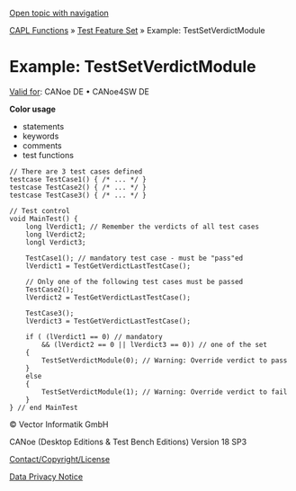 [Open topic with navigation](../../../../../CANoeDEFamily.htm#Topics/CAPLFunctions/Test/Functions/CAPLfunctionsTFSExampleTestSetVerdictModule.md)

[CAPL Functions](../../CAPLfunctions.md) » [Test Feature Set](../CAPLfunctionsTFSOverview.md) » Example: TestSetVerdictModule

# Example: TestSetVerdictModule

[Valid for](../../../Shared/FeatureAvailability.md):  CANoe DE • CANoe4SW DE

**Color usage**

- statements
- keywords
- comments
- test functions

```
// There are 3 test cases defined
testcase TestCase1() { /* ... */ }
testcase TestCase2() { /* ... */ }
testcase TestCase3() { /* ... */ }

// Test control
void MainTest() {
    long lVerdict1; // Remember the verdicts of all test cases
    long lVerdict2;
    longl Verdict3;

    TestCase1(); // mandatory test case - must be "pass"ed
    lVerdict1 = TestGetVerdictLastTestCase();

    // Only one of the following test cases must be passed
    TestCase2();
    lVerdict2 = TestGetVerdictLastTestCase();

    TestCase3();
    lVerdict3 = TestGetVerdictLastTestCase();

    if ( (lVerdict1 == 0) // mandatory
        && (lVerdict2 == 0 || lVerdict3 == 0)) // one of the set
    {
        TestSetVerdictModule(0); // Warning: Override verdict to pass
    }
    else
    {
        TestSetVerdictModule(1); // Warning: Override verdict to fail
    }
} // end MainTest
```

© Vector Informatik GmbH

CANoe (Desktop Editions & Test Bench Editions) Version 18 SP3

[Contact/Copyright/License](../../../Shared/ContactCopyrightLicense.md)

[Data Privacy Notice](https://www.vector.com/int/en/company/get-info/privacy-policy/)
